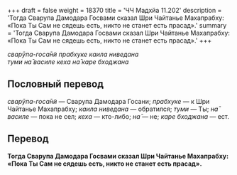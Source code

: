 +++
draft = false
weight = 18370
title = 'ЧЧ Мадхйа 11.202'
description = 'Тогда Сварупа Дамодара Госвами сказал Шри Чайтанье Махапрабху: «Пока Ты Сам не сядешь есть, никто не станет есть прасад».'
summary = 'Тогда Сварупа Дамодара Госвами сказал Шри Чайтанье Махапрабху: «Пока Ты Сам не сядешь есть, никто не станет есть прасад».'
+++

_сварӯпа-госа̄н̃и прабхуке каила ниведана  
туми на̄ василе кеха на̄ каре бходжана_

## Пословный перевод

_сварӯпа_\-_госа̄н̃и_ — Сварупа Дамодара Госани; _прабхуке_ — к Шри Чайтанье Махапрабху; _каила_ _ниведана_ — обратился; _туми_ — Ты; _на̄_ _василе_ — пока не сел; _кеха_ — кто-либо; _на̄_ — не; _каре_ _бходжана_ — ест.

## Перевод

**Тогда Сварупа Дамодара Госвами сказал Шри Чайтанье Махапрабху: «Пока Ты Сам не сядешь есть, никто не станет есть прасад».**
